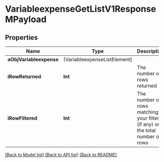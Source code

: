# VariableexpenseGetListV1ResponseMPayload

## Properties
Name | Type | Description | Notes
------------ | ------------- | ------------- | -------------
**aObjVariableexpense** | [VariableexpenseListElement] |  | 
**iRowReturned** | **Int** | The number of rows returned | 
**iRowFiltered** | **Int** | The number of rows matching your filters (if any) or the total number of rows | 

[[Back to Model list]](../README.md#documentation-for-models) [[Back to API list]](../README.md#documentation-for-api-endpoints) [[Back to README]](../README.md)


